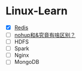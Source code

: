 # Linux-Learn

- [X] [Redis](Learn-Git.md) 
- [ ] [nohup和&究竟有啥区别？](nohup和&究竟有啥区别？.md)
- [ ] HDFS
- [ ] Spark
- [ ] Nginx
- [ ] MongoDB
